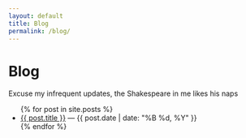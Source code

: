 ```yaml
---
layout: default
title: Blog
permalink: /blog/
---
```


<h1>Blog</h1>
<p class="subheading">Excuse my infrequent updates, the Shakespeare in me likes his naps</p>

<ul>
  {% for post in site.posts %}
    <li><a href="{{ post.url }}">{{ post.title }}</a> — {{ post.date | date: "%B %d, %Y" }}</li>
  {% endfor %}
</ul>
